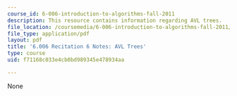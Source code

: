 ```yaml
---
course_id: 6-006-introduction-to-algorithms-fall-2011
description: This resource contains information regarding AVL trees.
file_location: /coursemedia/6-006-introduction-to-algorithms-fall-2011/f71168c033e4cb0bd989345e478934aa_MIT6_006F11_rec06.pdf
file_type: application/pdf
layout: pdf
title: '6.006 Recitation 6 Notes: AVL Trees'
type: course
uid: f71168c033e4cb0bd989345e478934aa

---
```

None